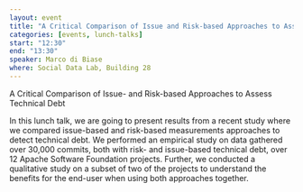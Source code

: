 ```yaml
---
layout: event
title: "A Critical Comparison of Issue and Risk-based Approaches to Assess Technical Debt"
categories: [events, lunch-talks]
start: "12:30"
end: "13:30"
speaker: Marco di Biase
where: Social Data Lab, Building 28
---
```


A Critical Comparison of Issue- and Risk-based Approaches to Assess Technical Debt

In this lunch talk, we are going to present results from a recent study where we compared
issue-based and risk-based measurements approaches to detect technical debt.
We performed an empirical study on data gathered over 30,000 commits, both
with risk- and issue-based technical debt, over 12 Apache Software
Foundation projects. Further, we conducted a qualitative study on a subset of two
of the projects to understand the benefits for the end-user when using both approaches 
together.

